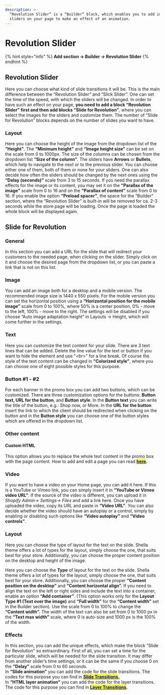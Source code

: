 ```yaml
---
description: >-
  “Revolution Slider” is a “Builder” block, which enables you to add images as
  sliders on your page to make an effect of an animation.
---
```


# Revolution Slider

{% hint style="info" %}
**Add section -> Builder -> Revolution Slider**
{% endhint %}

## Revolution Slider

&#x20; Here you can choose what kind of slide transitions it will be. This is the main difference between the “Revolution Slider” and “Slick Slider”. One can set the time of the speed, with which the sliders will be changed. In order to have such an effect on your page, **you need to add a block “Revolution Slider” first and then add blocks “Slide for Revolution”**, where you can select the images for the sliders and customize them. The number of “Slide for Revolution” blocks depends on the number of slides you want to have.

### Layout

&#x20;Here you can choose the height of the image from the dropdown list of the **“Height”**. The **“Minimum height”** and **“Image height size”** can be set on the scale from 0 to 1000px. The size of the columns can be chosen from the dropdown list **“Size of the column”**. The sliders have **Arrows** or **Bullets**, which help to navigate to the next or to the previous slider. You can choose either one of them, both of them or none for your sliders. One can also decide how often the sliders should be changed by the next ones using the **“Delay (seconds)”** scale from 3 to 15 seconds.  If you need the parallax effects for the image or its content, you may set it on the **“Parallax of the image”** scale from 0 to 16 and on the **“Parallax of content”** scale from 0 to 16. If you enable the option **“Preload spacer”**, the space for the “Builder” section, where the “Revolution Slider” is built-in will be removed for ca. 2-3 seconds while the store page will be loading. Once the page is loaded the whole block will be displayed again.

## Slide for Revolution <a href="#revolution-slide" id="revolution-slide"></a>

### General

&#x20;In this section you can add a URL for the slide that will redirect your customers to the needed page, when clicking on the slider. Simply click on it and choose the desired page from the dropdown list, or you can paste a link that is not on this list.

### Image

&#x20;You can add an image both for a desktop and a mobile version. The recommended image size is 1440 x 550 pixels. For the mobile version you can set the horizontal position using a **“Horizontal position for the mobile image”** scale from 0 to 100%, where 50% is a center position, 0% - move to the left, 100% - move to the right. The settings will be disabled if you choose “Auto image adaptation height” in Layouts -> Height, which will come further in the settings.

### Text

&#x20;Here you can customize the text content for your slide. There are 3 text lines that can be added. Delete the line value for the text or button if you want to hide the element and use "\<br>" for a line break. Of course the style of the text content can be changed in **“Colorized style”**, where you can choose one of eight possible styles for this purpose.

### Button #1 - #2

&#x20;For each banner in the promo box you can add two buttons, which can be customized. There are three customization options for the buttons: **Button text, URL for the button**, and **Button style**. In the **Button text** you can write the title of the button, e.g.: Shop now, or More. In the **URL for the button** insert the link to which the client should be redirected when clicking on the button and in the **Button style** you can choose one of the button styles which are offered in the dropdown list.

### Other content

#### Custom HTML

&#x20;This option allows you to replace the whole text content in the promo box with the page content. How to add and edit a page you can read [<mark style="color:blue;">**here**</mark>](https://mpithemes.gitbook.io/shella-shopify-theme/get-started/how-to-add-and-edit-a-page)**.**

### Video

&#x20;If you want to have a video on your Home page, you can add it here. If this is a YouTube or Vimeo link, you can simply insert it in **“YouTube or Vimeo video URL”**. If the source of the video is different, you can upload it in _Shopify Admin-> Settings-> Files_ and add a link here. Once you have uploaded the video, copy its URL and paste in **“Video URL”**. You can also decide whether the video should have an autoplay or a control, simply by enabling or disabling such options like **“Video autoplay”** and **“Video controls”**.

### Layout

&#x20;Here you can choose the type of layout for the text on the slide. Shella theme offers a lot of types for the layout, simply choose the one, that suits best for your store. Additionally, you can choose the proper content position on the desktop and height of the image.

&#x20;Here you can choose the **Type** of layout for the text on the slide. Shella theme offers a lot of types for the layout, simply choose the one, that suits best for your store. Additionally, you can choose the proper **“Content position on the desktop”** and **“Content horizontal align”.** If you need to align the text on the left or right sides and include the text into a container, enable an option **“Add container”**. (This option works only for the **Layout Type #1 (Text over the image)** and **“Full width”** for the **“Content width”** set in the Builder section). Use the scale from 0 to 100% to change the **“Content width”.** The width of the text can also be set from 0 to 1000 px in the **“Text max width”** scale, where 0 is auto-size and 1000 px is the 100% of the width.

### Effects

&#x20;In this section, you can add the unique effects, which make the block “Slide for Revolution” so extraordinary. First of all, you can set a time for the particular slide, which will be needed for the slide transition. It may differ from another slider’s time settings, or it can be the same if you choose 0 on the **“Delay”** scale from 0 to 60 seconds.\
&#x20;In **“Slide animation”** you can add the code for the slide transitions. The codes for this purpose you can find in [<mark style="color:blue;">**Slide Transitions**</mark>**.**](https://www.themepunch.com/revsliderjquery-doc/slide-transitions/)\
&#x20;In **“HTML layer animation”** you can add the code for the layer transitions. The code for this purpose you can find in [<mark style="color:blue;">**Layer Transitions**</mark>](https://www.themepunch.com/revsliderjquery-doc/layer-transitions/)**.**
